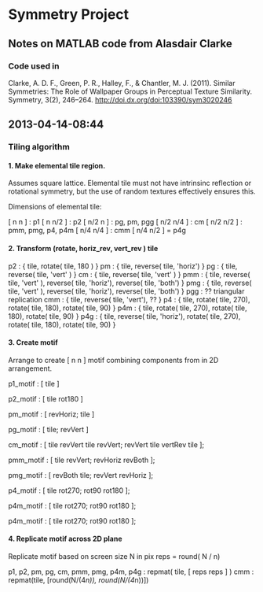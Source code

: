 # Symmetry Project

## Notes on MATLAB code from Alasdair Clarke

### Code used in

Clarke, A. D. F., Green, P. R., Halley, F., & Chantler, M. J. (2011). Similar Symmetries: The Role of Wallpaper Groups in Perceptual Texture Similarity. Symmetry, 3(2), 246–264. <http://doi.dx.org/doi:103390/sym3020246>

## 2013-04-14-08:44

### Tiling algorithm

#### 1. Make elemental tile region.

Assumes square lattice. Elemental tile must not have intrinsinc reflection or rotational symmetry, but the use of random textures effectively ensures this.

Dimensions of elemental tile:

[ n n ] 	: p1
[ n n/2 ]	: p2
[ n/2 n ]	: pg, pm, pgg
[ n/2 n/4 ] : cm
[ n/2 n/2 ]	: pmm, pmg, p4, p4m
[ n/4 n/4 ] : cmm
[ n/4 n/2 ] = p4g

#### 2. Transform (rotate, horiz_rev, vert_rev ) tile

p2 	: { tile, rotate( tile, 180 ) }
pm 	: { tile, reverse( tile, 'horiz') }
pg 	: { tile, reverse( tile, 'vert' ) }
cm 	: { tile, reverse( tile, 'vert' ) }
pmm : { tile, reverse( tile, 'vert' ), reverse( tile, 'horiz'), reverse( tile, 'both') }
pmg : { tile, reverse( tile, 'vert' ), reverse( tile, 'horiz'), reverse( tile, 'both') }
pgg : ?? triangular replication
cmm : { tile, reverse( tile, 'vert'), ?? }
p4 	: { tile, rotate( tile, 270), rotate( tile, 180), rotate( tile, 90) }
p4m : { tile, rotate( tile, 270), rotate( tile, 180), rotate( tile, 90) }
p4g : { tile, reverse( tile, 'horiz'), rotate( tile, 270), rotate( tile, 180), rotate( tile, 90) }

#### 3. Create motif

Arrange to create [ n n ] motif combining components from in 2D arrangement.

p1_motif : [ tile ]

p2_motif : [ tile rot180 ]

pm_motif : [ 	revHoriz;
	   			tile ]

pg_motif : [ 	tile;
       			revVert ]

cm_motif : [ 	tile 	revVert tile 	revVert;
	   			revVert  tile    vertRev tile ];

pmm_motif : [ 	tile 		revVert;
				revHoriz	revBoth ];

pmg_motif : [ 	revBoth		tile;
				revVert		revHoriz ];

p4_motif : [ 	tile 	rot270;
				rot90	rot180 ];


p4m_motif : [ 	tile 	rot270;
				rot90	rot180 ];

p4m_motif : [ 	tile 	rot270;
				rot90	rot180 ];

#### 4. Replicate motif across 2D plane

Replicate motif based on screen size N in pix
reps = round( N / n)

p1, p2, pm, pg, cm, pmm, pmg, p4m, p4g : repmat( tile, [ reps reps ] )
cmm : repmat(tile, [round(N/(4*n)), round(N/(4*n))])